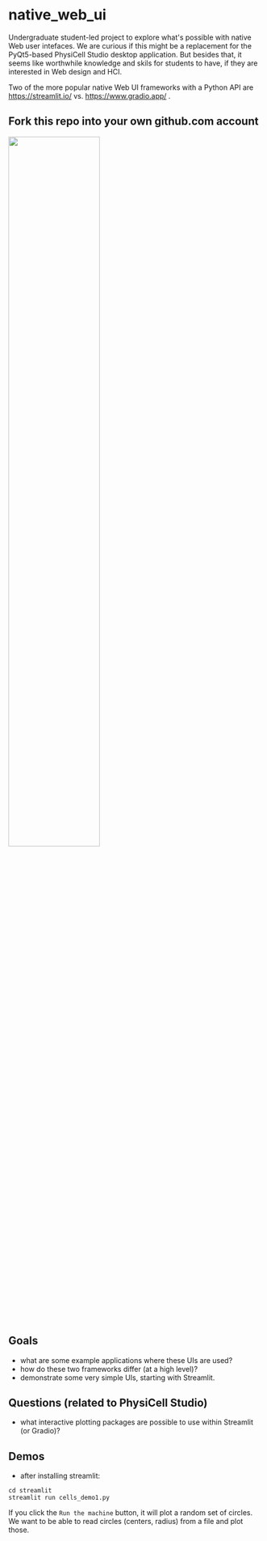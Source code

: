 # native_web_ui

Undergraduate student-led project to explore what's possible with native Web user intefaces. We are curious if this might be a replacement for the PyQt5-based PhysiCell Studio desktop application. But besides that, it seems like worthwhile knowledge and skils for students to have, if they are interested in Web design and HCI.

Two of the more popular native Web UI frameworks with a Python API are https://streamlit.io/ vs. https://www.gradio.app/ .

## Fork this repo into your own github.com account

<img src="./images/fork_repo.png" width="60%">


## Goals
* what are some example applications where these UIs are used?
* how do these two frameworks differ (at a high level)?
* demonstrate some very simple UIs, starting with Streamlit.

## Questions (related to PhysiCell Studio)
* what interactive plotting packages are possible to use within Streamlit (or Gradio)?

## Demos
* after installing streamlit:
```
cd streamlit
streamlit run cells_demo1.py
```
If you click the `Run the machine` button, it will plot a random set of circles. We want to be able to read circles (centers, radius) from a file and plot those.
